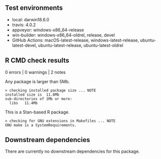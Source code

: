 ## Test environments

* local: darwin18.6.0
* travis: 4.0.2
* appveyor: windows-x86_64-release
* win-builder: windows-x86_64-oldrel, release, devel
* GitHub Actions: macOS-latest-release, windows-latest-release, ubuntu-latest-devel, ubuntu-latest-release, ubuntu-latest-oldrel 

## R CMD check results
0 errors | 0 warnings | 2 notes

Any package is larger than 5Mb.
```
> checking installed package size ... NOTE
installed size is  11.8Mb
sub-directories of 1Mb or more:
  libs   11.4Mb
```

This is a Stan-based R package.
```
> checking for GNU extensions in Makefiles ... NOTE
GNU make is a SystemRequirements.
```

## Downstream dependencies

There are currently no downstream dependencies for this package.

